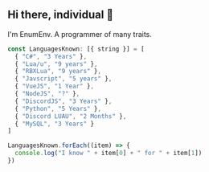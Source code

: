 ## Hi there, individual 👋
I'm EnumEnv. A programmer of many traits.

```javascript
const LanguagesKnown: [{ string }] = [
  { "C#", "3 Years" },
  { "Lua/u", "9 years" },
  { "RBXLua", "9 years" },
  { "Javscript", "5 years" },
  { "VueJS", "1 Year" },
  { "NodeJS", "?" },
  { "DiscordJS", "3 Years" },
  { "Python", "5 Years" },
  { "Discord LUAU", "2 Months" },
  { "MySQL", "3 Years" }
]

LanguagesKnown.forEach((item) => {
  console.log("I know " + item[0] + " for " + item[1])
})
```
